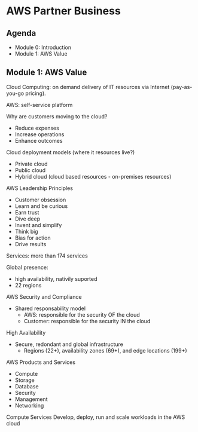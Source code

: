 # AWS Partner Business

## Agenda

- Module 0: Introduction
- Module 1: AWS Value

## Module 1: AWS Value

Cloud Computing: on demand delivery of IT resources via Internet (pay-as-you-go pricing).

AWS: self-service platform 

Why are customers moving to the cloud?

- Reduce expenses
- Increase operations
- Enhance outcomes

Cloud deployment models (where it resources live?)

- Private cloud
- Public cloud
- Hybrid cloud (cloud based resources - on-premises resources)

AWS Leadership Principles
- Customer obsession
- Learn and be curious
- Earn trust
- Dive deep
- Invent and simplify
- Think big
- Bias for action
- Drive results


Services: more than 174 services

Global presence: 
- high availability, nativily suported
- 22 regions 

AWS Security and Compliance
- Shared responsability model
    - AWS: responsible for the security OF the cloud
    - Customer: responsible for the security IN the cloud


High Availability
- Secure, redondant and global infrastructure 
    - Regions (22+), availability zones (69+), and edge locations (199+)


AWS Products and Services
- Compute
- Storage
- Database
- Security
- Management
- Networking

Compute Services
Develop, deploy, run and scale workloads in the AWS cloud